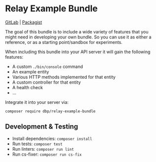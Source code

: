 # Relay Example Bundle

[GitLab](https://gitlab.tugraz.at/dbp/relay/dbp-relay-example-bundle) |
[Packagist](https://packagist.org/packages/dbp/relay-example-bundle)

The goal of this bundle is to include a wide variety of features that you might
need in developing your own bundle. So you can use it as either a reference, or
as a starting point/sandbox for experiments.

When including this bundle into your API server it will gain the following
features:

* A custom `./bin/console` command
* An example entity
* Various HTTP methods implemented for that entity
* A custom controller for that entity
* A health check
* ...

Integrate it into your server via:

```bash
composer require dbp/relay-example-bundle
```

## Development & Testing

* Install dependencies: `composer install`
* Run tests: `composer test`
* Run linters: `composer run lint`
* Run cs-fixer: `composer run cs-fix`
